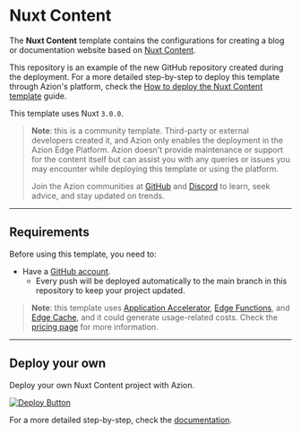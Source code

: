 # Nuxt Content

The **Nuxt Content** template contains the configurations for creating a blog or documentation website based on [Nuxt Content](https://content.nuxt.com/).

This repository is an example of the new GitHub repository created during the deployment. For a more detailed step-by-step to deploy this template through Azion's platform, check the [How to deploy the Nuxt Content template](https://www.azion.com/en/documentation/products/guides/nuxt-content/) guide.

This template uses Nuxt `3.0.0`.

> **Note**: this is a community template. Third-party or external developers created it, and Azion only enables the deployment in the Azion Edge Platform. Azion doesn't provide maintenance or support for the content itself but can assist you with any queries or issues you may encounter while deploying this template or using the platform.
>
> Join the Azion communities at [GitHub](https://github.com/aziontech) and [Discord](https://discord.com/channels/1112754829878624390/1113104727979348008) to learn, seek advice, and stay updated on trends.

---

## Requirements

Before using this template, you need to:

- Have a [GitHub account](https://github.com/signup).
  - Every push will be deployed automatically to the main branch in this repository to keep your project updated.

> **Note**: this template uses [Application Accelerator](https://www.azion.com/en/documentation/products/build/edge-application/application-accelerator/), [Edge Functions](https://www.azion.com/en/documentation/products/build/edge-application/edge-functions/), and [Edge Cache](https://www.azion.com/en/documentation/products/build/edge-application/edge-cache/), and it could generate usage-related costs. Check the [pricing page](https://www.azion.com/en/pricing/) for more information.

---

## Deploy your own

Deploy your own Nuxt Content project with Azion.

[![Deploy Button](https://www.azion.com/button/)](https://console.azion.com/create/azion-community/nuxt-content "Deploy with Azion")

For a more detailed step-by-step, check the [documentation](https://www.azion.com/en/documentation/products/guides/nuxt-content/).
